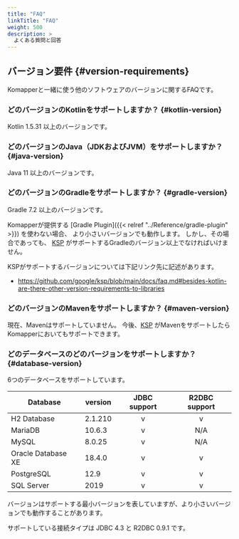 ```yaml
---
title: "FAQ"
linkTitle: "FAQ"
weight: 500
description: >
  よくある質問と回答
---
```


## バージョン要件 {#version-requirements}

Komapperと一緒に使う他のソフトウェアのバージョンに関するFAQです。

### どのバージョンのKotlinをサポートしますか？ {#kotlin-version}

Kotlin 1.5.31 以上のバージョンです。

### どのバージョンのJava（JDKおよびJVM）をサポートしますか？ {#java-version}

Java 11 以上のバージョンです。

### どのバージョンのGradleをサポートしますか？ {#gradle-version}

Gradle 7.2 以上のバージョンです。

Komapperが提供する [Gradle Plugin]({{< relref "../Reference/gradle-plugin" >}}) を使わない場合、
より小さいバージョンでも動作します。
しかし、その場合であっても、 [KSP](https://github.com/google/ksp) がサポートするGradleのバージョン以上でなければいけません。

KSPがサポートするバージョンについては下記リンク先に記述があります。

- https://github.com/google/ksp/blob/main/docs/faq.md#besides-kotlin-are-there-other-version-requirements-to-libraries

### どのバージョンのMavenをサポートしますか？ {#maven-version}

現在、Mavenはサポートしていません。
今後、[KSP](https://github.com/google/ksp) がMavenをサポートしたらKomapperにおいてもサポートできます。

### どのデータベースのどのバージョンをサポートしますか？ {#database-version}

6つのデータベースをサポートしています。

| Database           | version | JDBC support | R2DBC support |
|--------------------|---------|:------------:|:-------------:|
| H2 Database        | 2.1.210 |      v       |       v       |
| MariaDB            | 10.6.3  |      v       |      N/A      |
| MySQL              | 8.0.25  |      v       |      N/A      |
| Oracle Database XE | 18.4.0  |      v       |       v       |
| PostgreSQL         | 12.9    |      v       |       v       |
| SQL Server         | 2019    |      v       |       v       |

バージョンはサポートする最小バージョンを表していますが、より小さいバージョンでも動作することがあります。

サポートしている接続タイプは JDBC 4.3 と R2DBC 0.9.1 です。
